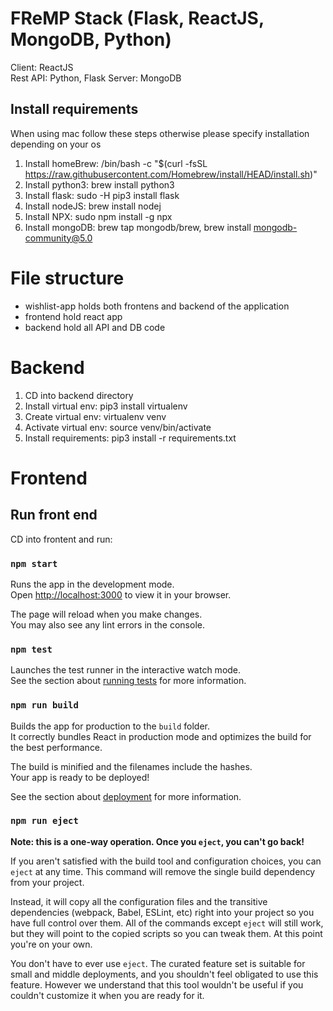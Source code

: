 # FReMP Stack (Flask, ReactJS, MongoDB, Python)

Client: ReactJS<br/>
Rest API: Python, Flask
Server: MongoDB

## Install requirements

When using mac follow these steps otherwise please specify installation depending on your os

1. Install homeBrew: /bin/bash -c "$(curl -fsSL https://raw.githubusercontent.com/Homebrew/install/HEAD/install.sh)"
2. Install python3: brew install python3
3. Install flask: sudo -H pip3 install flask
4. Install nodeJS: brew install nodej
6. Install NPX: sudo npm install -g npx
7. Install mongoDB: brew tap mongodb/brew, brew install mongodb-community@5.0

# File structure

- wishlist-app holds both frontens and backend of the application
- frontend hold react app
- backend hold all API and DB code

# Backend

1. CD into backend directory
2. Install virtual env: pip3 install virtualenv
3. Create virtual env: virtualenv venv
4. Activate virtual env: source venv/bin/activate
5. Install requirements: pip3 install -r requirements.txt



# Frontend

## Run front end

CD into frontent and run:

### `npm start`

Runs the app in the development mode.\
Open [http://localhost:3000](http://localhost:3000) to view it in your browser.

The page will reload when you make changes.\
You may also see any lint errors in the console.

### `npm test`

Launches the test runner in the interactive watch mode.\
See the section about [running tests](https://facebook.github.io/create-react-app/docs/running-tests) for more information.

### `npm run build`

Builds the app for production to the `build` folder.\
It correctly bundles React in production mode and optimizes the build for the best performance.

The build is minified and the filenames include the hashes.\
Your app is ready to be deployed!

See the section about [deployment](https://facebook.github.io/create-react-app/docs/deployment) for more information.

### `npm run eject`

**Note: this is a one-way operation. Once you `eject`, you can't go back!**

If you aren't satisfied with the build tool and configuration choices, you can `eject` at any time. This command will remove the single build dependency from your project.

Instead, it will copy all the configuration files and the transitive dependencies (webpack, Babel, ESLint, etc) right into your project so you have full control over them. All of the commands except `eject` will still work, but they will point to the copied scripts so you can tweak them. At this point you're on your own.

You don't have to ever use `eject`. The curated feature set is suitable for small and middle deployments, and you shouldn't feel obligated to use this feature. However we understand that this tool wouldn't be useful if you couldn't customize it when you are ready for it.
